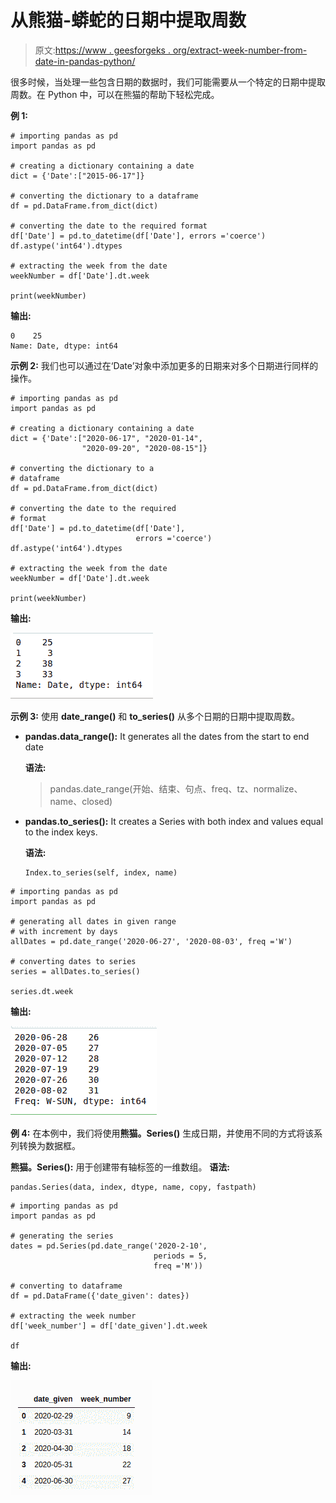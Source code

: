 # 从熊猫-蟒蛇的日期中提取周数

> 原文:[https://www . geesforgeks . org/extract-week-number-from-date-in-pandas-python/](https://www.geeksforgeeks.org/extract-week-number-from-date-in-pandas-python/)

很多时候，当处理一些包含日期的数据时，我们可能需要从一个特定的日期中提取周数。在 Python 中，可以在熊猫的帮助下轻松完成。

**例 1:**

```
# importing pandas as pd
import pandas as pd 

# creating a dictionary containing a date
dict = {'Date':["2015-06-17"]}

# converting the dictionary to a dataframe
df = pd.DataFrame.from_dict(dict)

# converting the date to the required format
df['Date'] = pd.to_datetime(df['Date'], errors ='coerce')
df.astype('int64').dtypes

# extracting the week from the date
weekNumber = df['Date'].dt.week

print(weekNumber)
```

**输出:**

```
0    25
Name: Date, dtype: int64
```

**示例 2:** 我们也可以通过在‘Date’对象中添加更多的日期来对多个日期进行同样的操作。

```
# importing pandas as pd
import pandas as pd 

# creating a dictionary containing a date
dict = {'Date':["2020-06-17", "2020-01-14", 
                "2020-09-20", "2020-08-15"]}

# converting the dictionary to a 
# dataframe
df = pd.DataFrame.from_dict(dict)

# converting the date to the required 
# format
df['Date'] = pd.to_datetime(df['Date'],
                            errors ='coerce')
df.astype('int64').dtypes

# extracting the week from the date
weekNumber = df['Date'].dt.week

print(weekNumber)
```

**输出:**

![python-extract-week-number](img/eb1e72b0e995de50134f27607bcc2c64.png)

**示例 3:** 使用 **date_range()** 和 **to_series()** 从多个日期的日期中提取周数。

*   **pandas.data_range():** It generates all the dates from the start to end date

    **语法:**

    > pandas.date_range(开始、结束、句点、freq、tz、normalize、name、closed)

*   **pandas.to_series():** It creates a Series with both index and values equal to the index keys.

    **语法:**

    ```
    Index.to_series(self, index, name)
    ```

```
# importing pandas as pd
import pandas as pd 

# generating all dates in given range
# with increment by days
allDates = pd.date_range('2020-06-27', '2020-08-03', freq ='W')

# converting dates to series
series = allDates.to_series()

series.dt.week
```

**输出:**

![pandas-extract-week-number-2](img/82a06e2968ebbe410b0644afca111ba9.png)

**例 4:** 在本例中，我们将使用**熊猫。Series()** 生成日期，并使用不同的方式将该系列转换为数据框。

**熊猫。Series():** 用于创建带有轴标签的一维数组。
**语法:**

```
pandas.Series(data, index, dtype, name, copy, fastpath)
```

```
# importing pandas as pd
import pandas as pd 

# generating the series
dates = pd.Series(pd.date_range('2020-2-10',
                                periods = 5,
                                freq ='M'))

# converting to dataframe
df = pd.DataFrame({'date_given': dates})

# extracting the week number
df['week_number'] = df['date_given'].dt.week

df
```

**输出:**

![pandas-extract-week-number-5](img/5d2a5eb17dae44642027e6c340b3878a.png)